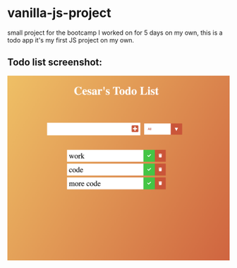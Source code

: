 # vanilla-js-project

small project for the bootcamp I worked on for 5 days on my own, this is a todo app it's my first JS project on my own.

<h2>Todo list screenshot:</h2>
<img src="Todo-list-app.png">
